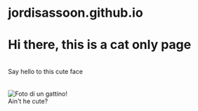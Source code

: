 # jordisassoon.github.io
<html>
<body>
<h1>Hi there, this is a cat only page</h1><br>
<p1>Say hello to this cute face</p1>
 <br><br><br>
<img src="https://l43.cdn-news30.it/blobs/full/7/4/3/4/7434ef32-01c2-4b68-9131-30d314480ef0.jpg?_636151186751407226" alt="Foto di un gattino!"><br>
<p1>Ain't he cute?</p1>
</body>
</html>
